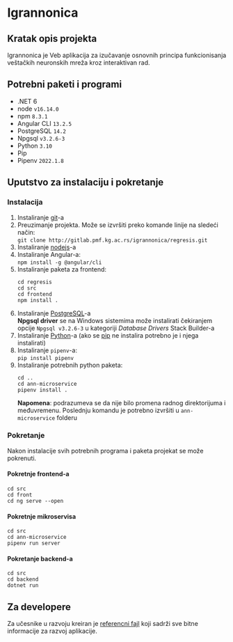 # Igrannonica

## Kratak opis projekta

Igrannonica je Veb aplikacija za izučavanje osnovnih principa funkcionisanja veštačkih neuronskih mreža kroz interaktivan
rad.

## Potrebni paketi i programi

* .NET 6
* node `v16.14.0`
* npm `8.3.1`
* Angular CLI `13.2.5`
* PostgreSQL `14.2`
* Npgsql `v3.2.6-3`
* Python `3.10`
* Pip
* Pipenv `2022.1.8`

## Uputstvo za instalaciju i pokretanje

### Instalacija

1. Instaliranje [git](https://git-scm.com/book/en/v2/Getting-Started-Installing-Git)-a
2. Preuzimanje projekta. Može se izvršiti preko komande linije na sledeći način:  
    `git clone http://gitlab.pmf.kg.ac.rs/igrannonica/regresis.git`
3. Instaliranje [nodejs](https://nodejs.org/dist/v16.14.0)-a
4. Instaliranje Angular-a:  
    `npm install -g @angular/cli`
3. Instaliranje paketa za frontend:  
    ```
    cd regresis
    cd src
    cd frontend
    npm install .
    ```
4. Instaliranje [PostgreSQL](https://www.postgresql.org/download)-a  
    **Npgsql driver** se na Windows sistemima može instalirati čekiranjem opcije `Npgsql v3.2.6-3` u kategoriji _Database Drivers_ Stack Builder-a
5. Instaliranje [Python](https://www.python.org/downloads/release/python-3102)-a (ako se [pip](https://pypi.org/project/pip) ne instalira potrebno je i njega instalirati)
6. Instaliranje `pipenv`-a:  
    `pip install pipenv`
7. Instaliranje potrebnih python paketa:  
    ```
    cd ..
    cd ann-microservice
    pipenv install .
    ```
    **Napomena**: podrazumeva se da nije bilo promena radnog direktorijuma i međuvremenu. Poslednju komandu je potrebno izvršiti u `ann-microservice` folderu

### Pokretanje

Nakon instalacije svih potrebnih programa i paketa projekat se može pokrenuti.

#### Pokretnje frontend-a
 ```
cd src
cd front
cd ng serve --open
 ```

#### Pokretnje mikroservisa
 ```
cd src
cd ann-microservice
pipenv run server
 ```
 
#### Pokretanje backend-a
```
cd src
cd backend
dotnet run
```

## Za developere

Za učesnike u razvoju kreiran je [referencni fajl](docs/internal/reference.md) koji sadrži sve bitne informacije za razvoj aplikacije.